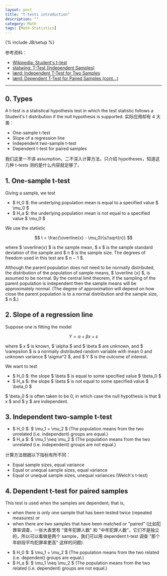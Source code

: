 ```yaml
---
layout: post
title: "t-tests introduction"
description: ""
category: Math
tags: [Math-Statistics]
---
```

{% include JB/setup %}

参考资料：

- [Wikipedia: Student's t-test](https://en.wikipedia.org/wiki/Student's_t-test)
- [statwing: T-Test (Independent Samples)](http://docs.statwing.com/examples-and-definitions/t-test)
- [lærd: Independent T-Test for Two Samples](https://statistics.laerd.com/statistical-guides/independent-t-test-statistical-guide.php)
- [lærd: Dependent T-Test for Paired Samples (cont...)](https://statistics.laerd.com/statistical-guides/dependent-t-test-statistical-guide-3.php)

-----

## 0. Types

A t-test is a statistical hypothesis test in which the test statistic follows a Student's t distribution if the null hypothesis is supported. 实际应用却有 4 大类：

- One-sample t-test
- Slope of a regression line
- Independent two-sample t-test
- Dependent t-test for paired samples

我们这里一不讲 assumption，二不深入计算方法，只介绍 hypotheses，知道这几种 t-tests 测的是什么内容就足够了。

## 1. One-sample t-test

Giving a sample, we test

- $ H_0 $: the underlying population mean is equal to a specified value $ \mu_0 $
- $ H_a $: the underlying population mean is not equal to a specified value $ \mu_0 $

We use the statistic

$$
	t = \frac{\overline{x} - \mu_0}{s/\sqrt{n}} 
$$

where $ \overline{x} $ is the sample mean, $ s $ is the sample standard deviation of the sample and $ n $ is the sample size. The degrees of freedom used in this test are $ n − 1 $. 

Although the parent population does not need to be normally distributed, the distribution of the population of sample means, $ \overline {x} $, is assumed to be normal. By the central limit theorem, if the sampling of the parent population is independent then the sample means will be approximately normal. (The degree of approximation will depend on how close the parent population is to a normal distribution and the sample size, $ n $.)

## 2. Slope of a regression line

Suppose one is fitting the model

$$
	Y = \alpha + \beta x + \varepsilon
$$
	
where $ x $ is known, $ \alpha $ and $ \beta $ are unknown, and $ \varepsilon $ is a normally distributed random variable with mean 0 and unknown variance $ \sigma^2 $, and $ Y $ is the outcome of interest. 

We want to test

- $ H_0 $: the slope $ \beta $ is equal to some specified value $ \beta_0 $ 
- $ H_a $: the slope $ \beta $ is not equal to some specified value $ \beta_0 $ 

$ \beta_0 $ is often taken to be 0, in which case the null hypothesis is that $ x $ and $ y $ are independent.

## 3. Independent two-sample t-test

- $ H_0 $: $ \mu_1 = \mu_2 $ (The population means from the two unrelated (i.e. independent) groups are equal.)
- $ H_a $: $ \mu_1 \neq \mu_2 $ (The population means from the two unrelated (i.e. independent) groups are not equal.)

计算方法根据以下指标有所不同：

- Equal sample sizes, equal variance
- Equal or unequal sample sizes, equal variance
- Equal or unequal sample sizes, unequal variances (Welch's t-test)

## 4. Dependent t-test for paired samples

This test is used when the samples are dependent; that is, 

- when there is only one sample that has been tested twice (repeated measures) or 
- when there are two samples that have been matched or "paired" (比如犯罪率调查，一张大表里有 "青年犯罪人数" 和 "中年犯罪人数"，它们不是独立的，所以可以看做是两个 sample，我们可以用 dependent t-test 调查 "那个年龄段平均犯罪率更高" 这样的问题).

<!-- -->

- $ H_0 $: $ \mu_1 = \mu_2 $ (The population means from the two related (i.e. dependent) groups are equal.)
- $ H_a $: $ \mu_1 \neq \mu_2 $ (The population means from the two related (i.e. dependent) groups are not equal.)